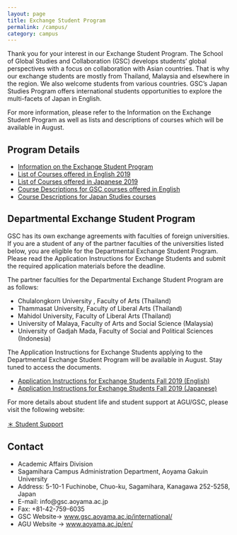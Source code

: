 ```yaml
---
layout: page
title: Exchange Student Program
permalink: /campus/
category: campus
---
```



Thank you for your interest in our Exchange Student Program.
The School of Global Studies and Collaboration (GSC) develops students’ global perspectives with a focus on collaboration with Asian countries. That is why our exchange students are mostly from Thailand, Malaysia and elsewhere in the region. We also welcome students from various countries. GSC’s Japan Studies Program offers international students opportunities to explore the multi-facets of Japan in English. 


For more information, please refer to the Information on the Exchange Student Program as well as lists and descriptions of courses which will be available in August.

<h2 id="program-details">Program Details</h2>
<ul>
  <li><a href="/www4i18n/assets/docs/2019/Information on the Exchange Student Program.pdf" target="_blank" class="pdf">Information on the Exchange Student Program</a></li>
  <li><a href="/www4i18n/assets/docs/2019/2019courselist_English.pdf" target="_blank" class="pdf">List of Courses offered in English 2019</a></li>
  <li><a href="/www4i18n/assets/docs/2019/Course Descriptions for GSC Courses offered in English.pdf" target="_blank" class="pdf">List of Courses offered in Japanese 2019</a></li>
  <li><a href="/www4i18n/assets/docs/2019/2019courselist_Japanese.pdf" target="_blank" class="pdf">Course Descriptions for GSC courses offered in English</a></li>
  <li><a href="/www4i18n/assets/docs/2019/Course Descriptions for Japan Studies Courses.pdf" target="_blank" class="pdf">Course Descriptions for Japan Studies courses</a></li>
</ul>
<!--
## Program Details
* [Information on the Exchange Student Program](/www4i18n/assets/docs/2019/Information on the Exchange Student Program.pdf) 
* [List of Courses offered in English 2019](/www4i18n/assets/docs/2019/2019courselist_English.pdf)
* [List of Courses offered in Japanese 2019](/www4i18n/assets/docs/2019/2019courselist_Japanese.pdf)
* [Course Descriptions for GSC courses offered in English](/www4i18n/assets/docs/2019/Course Descriptions for GSC Courses offered in English.pdf)
* [Course Descriptions for Japan Studies courses](/www4i18n/assets/docs/2019/Course Descriptions for Japan Studies Courses.pdf)

-->
To study at GSC, you can apply to one of the following programs:
- The University Exchange Student Program
- The Departmental Exchange Student Program

## University Exchange Student Program
Aoyama Gakuin University accepts exchange students from partner universities.
If you are interested in studying at GSC as a university exchange student, please visit the International Exchange Center website for more details.
<ul>
  <li><a href="http://web.iec.aoyama.ac.jp/" target="_blank" class="pop">http://web.iec.aoyama.ac.jp/</a></li>
</ul>
<!--
* [http://web.iec.aoyama.ac.jp/](http://web.iec.aoyama.ac.jp/)
-->

## Departmental Exchange Student Program
GSC has its own exchange agreements with faculties of foreign universities.
If you are a student of any of the partner faculties of the universities listed below, you are eligible for the Departmental Exchange Student Program. Please read the Application Instructions for Exchange Students and submit the required application materials before the deadline.

The partner faculties for the Departmental Exchange Student Program are as follows:

* Chulalongkorn University , Faculty of Arts (Thailand)
* Thammasat University, Faculty of Liberal Arts (Thailand)
* Mahidol University, Faculty of Liberal Arts (Thailand)
* University of Malaya, Faculty of Arts and Social Science (Malaysia)
* University of Gadjah Mada, Faculty of Social and Political Sciences (Indonesia)

The Application Instructions for Exchange Students applying to the Departmental Exchange Student Program will be available in August.
Stay tuned to access the documents. 
<ul>
  <li><a href="/www4i18n/assets/docs/2019/2019Fall_Application for Exchange Students (English) .pdf" target="_blank" class="pdf">Application Instructions for Exchange Students Fall 2019 (English)</a></li>
  <li><a href="/www4i18n/assets/docs/2019/2019Fall_Application for Exchange Students (Japanese) .pdf" target="_blank" class="pdf">Application Instructions for Exchange Students Fall 2019 (Japanese)</a></li>
</ul>
<!--
* [Application Instructions for Exchange Students Fall 2019 (English)](/www4i18n/assets/docs/2019/2019Fall_Application for Exchange Students (English) .pdf) 
* [Application Instructions for Exchange Students Fall 2019 (Japanese)](/www4i18n/assets/docs/2019/2019Fall_Application for Exchange Students (Japanese) .pdf) 
-->

For more details about student life and student support at AGU/GSC, please visit the following website:

[＊ Student Support](https://gsc-aoyama.github.io/www4i18n/career/)

<h2 id="contact">Contact</h2>
<ul>
  <li>Academic Affairs Division</li>
  <li>Sagamihara Campus Administration Department, Aoyama Gakuin University</li>
  <li>Address: 5-10-1 Fuchinobe, Chuo-ku, Sagamihara, Kanagawa 252-5258, Japan</li>
  <li>E-mail: info@gsc.aoyama.ac.jp</li>
  <li>Fax: +81-42-759-6035</li>
  <li>GSC Website-&gt; <a href="http://www.gsc.aoyama.ac.jp/international/">www.gsc.aoyama.ac.jp/international/</a></li>
  <li>AGU Website -&gt; <a href="http://www.aoyama.ac.jp/en/" target="_blank" class="pop">www.aoyama.ac.jp/en/</a></li>
</ul>
<!--
## Contact
* Academic Affairs Division
* Sagamihara Campus Administration Department, Aoyama Gakuin University
* Address: 5-10-1 Fuchinobe, Chuo-ku, Sagamihara, Kanagawa 252-5258, Japan
* E-mail: info@gsc.aoyama.ac.jp
* Fax: +81-42-759-6035
* GSC Website-> [www.gsc.aoyama.ac.jp/international/](http://www.gsc.aoyama.ac.jp/international/)
* AGU Website -> [www.aoyama.ac.jp/en/](http://www.aoyama.ac.jp/en/)
-->
